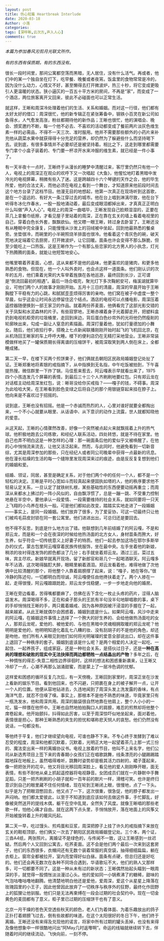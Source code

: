 ```yaml
---
layout: post
title: 伤心短篇 Heartbreak Interlude
date: 2020-03-18
Author: 小落
categories: 
tags: [深呼晰,云次方,声入人心]
comments: true
--- 
```


*本篇为参加春风刃剪月光联文所作。*<br><br>
*有的东西有保质期，有的东西没有。*<br>

很长一段时间里，那间公寓都空荡而黑暗，无人居住，没有什么活气。再或者，他们中的某一个独自坐在灯下，吃早餐、晚餐或者夜宵。饭盒里的食物常常是冷的，因为没什么动力，心情又不好，甚至懒得去打开微波炉，热三十秒，将它变成更吸引人更温暖的状态。狭小逼仄的一百五十平方米的房间，不再是“家”，而变成了一个酒店，两位旅客离开又回来，彼此不必碰面也可以正常生活。<br>



就这样，王晰和周深冷处理着他们的生活、关系和婚姻。而对这一行径，他们都有太好太好的借口：周深很忙，他的新专辑正在紧张筹备中，钢铁小百灵在新公司如鱼得水，人气愈发高涨，粉丝都期待他的新作品；王晰也很忙，他的演唱会、晚会、颁奖邀约不断，每一个他不必去、不喜欢的活动都变成了餐前两片淡灰色维生素一样的必需品，不得不一天三次、准时服用。他并不需要那些额外的小药片来补充他从蔬菜水果中就获得得十分充足的营养，却仍然为了躲避些什么而坚持喝下去。说到底，有很多事情并不必要却还是被坚持着。相比之下，这走到哪里都需要专门拿个小盒子装着的、专门要一杯凉开水来冲服的维生素，就已经是一件小事了。<br>



有一天半夜十一点时，王晰终于从漫长的睡梦中清醒过来，客厅里仍然只有他一个人，电视上的周深正在观众的欢呼下又一次唱起《大鱼》，他惺忪地盯着黑暗中发冷光的电视屏幕，稍微有些入了迷。这是跨越四十六个琴键的天作之合，他的毕生所爱，他的合法丈夫，而他必须在电视上看到一个舞台，才知道原来他前段时间去这个地方台录了这档节目。他漫无目的地想起，他第一次真正在现场听到这首歌，是在一个遥远的、有好大一条江穿过去的城市。他在台上唱到淋漓尽致，他在台下听得冬冰化作春水，一股一股地涌动着，最后变成眼泪都掉出来，才真真正正明白什么叫做“声入人心”。电视上的周深一曲唱毕，王晰发现自己脸颊湿湿的，正要在茶几上拿餐巾纸擦，才看见屋子里站着的周深，正在靠在玄关的墙上看着电视里的自己，穿着白色长外套，飘飘欲仙。他又瞟一眼王晰，转过身去卧室了。王晰还没有从睡眠中完全康复，只能慢慢从沙发上的羽绒被中坐起，回到他最熟悉的餐桌旁。坐垫很冷，而碗里的小半碗照烧羊排面也很冷。他看着这个青灰色的碗，破天荒地决定端着它去厨房，打开微波炉，让它回暖。面条也许会变得不那么酥脆，但至少能吃上一口热饭。这是王晰作为一个有那么些恋家的北方男人的小执念，灯光下热腾腾的面条，就能让他短暂地安心。<br>




他嘴里嚼着荞麦面，心想，这从来都不是他的品味，他更喜欢的是猪肉，和更多他熟悉的食物。但现在，他一个人叫外卖时，也会点这样一道面条。他们刚认识的次年的五月，他们乘着光荣的大车举着旌旗在各地巡游，最终回到长沙，正可谓是“倒流回最初的相遇”。最后一场合唱完，聚光灯下多次鞠躬安可，梅溪湖就算毕业，可他们两个人的故事才刚刚开始。五月十三日的清晨，周深的早晨开始于王晰胸膛下平稳有力的心跳，和腻腻歪歪烦得厉害的亲吻。他们窝在被子中虚度一整个早晨，似乎这会让时间永远停留住这个结点。酒店的电视可以点播电影，周深压着遥控器随便换到一部王家卫的作品。就着两份荞麦面，他俩看完了这部光影交错的关于凤梨和水泥森林的片子。有些寂寥地，王晰赤裸着身子光着脚走开，把塑料盒扔到电视机柜旁的垃圾桶里，走回到床边，背后蛋白色纱帘外的光将他仍然瘦削的轮廓映出来，勾成一副让人窒息的素描画。周深打量着他，犹如打量德加的小舞女。随后，他们收拾行李，搭晚上七点新闻联播刚刚开始时起飞的飞机回北京，在从机场回王晰家的车上呼呼大睡。楼下的便利店仍在无精打采地营业。王晰非常装模做样地买了一罐保质期长得离谱的压缩饼干，被周深取笑到两人倒在床上，全都睡成猪。<br>



第二天一早，在楼下买两个煎饼果子，他们俩就去朝阳区民政局婚姻登记处扯了证。王晰郑重地将素银的戒指摘下，从中指换到无名指，中午吃饭被拍到，下午喜提热搜。微信群里一下炸了锅，马佳惹来惹去，阿云嘎表示早就看出来了，1975四个小孩连发几个屏幕的表情，到最后三十三个人齐刷刷地要红包。只有郑云龙在对话框主动给周深发红包，说：晰哥没给你买戒指？——嘎子的钱，不碍事。周深为此哈哈大笑，在王晰看到脸色变绿之后将自己的那个用银链穿起来挂在脖子上。他向来是不喜欢过于招摇的。<br>



说到底，王晰也没有招摇。他是一个赤诚而热烈的人，心里对谁好就要全都掏出来，一个不小心就要从眼里、从话语中、从下意识的动作上流露，世人就都知晓他的爱意。<br>



从这天起，王晰的心情骤然改善，好像一个突然被点起火来就飘摇着上升的热气球。他积极地跑去公司练歌，和经纪人联系活动，四处转悠，就是不待在家里。他自己也弄不明白这是一种怎样的心理：那一碗面条后他的爱似乎又被唤醒了，在他的心中悄悄流来流去，让他又活泛起来。然而，与此同时，他避免看到一切新音综，尤其是周深参加的那些，只在经纪人或者同公司晚辈中获得一点最新的讯息。他在漫长枯燥的生活的每一个缝隙里发现周深来过的痕迹，由是反反复复想到他们的婚姻和爱。<br>



结婚、领证，同居，甚至是确定关系，对于他们两个中的任何一个人，都不是一个轻松的决定。王晰是平时心宽如斗而较真起来便固执如塔的人，他的秩序要求他不轻易认定关系，一旦认定了就铁树扎根，某些基础性的东西便要动摇再重立；而周深从来都水上拂过的一阵小风似的，自由飘浮惯了，总是一蹦一跳、不受重力控制地悬在半空中，要他承认一段爱情、一段需要维持的社会关系，就如同要将一只天上飞翔的小鸟养在枝头一般。可是他们都如此改变，踏踏实实地走进了一段婚姻——事实上，是同一段婚姻。他们放弃了很多，为了爱妥协，可这一切最终只让他们被鸡毛蒜皮封锁在同一套公寓里。他们进进出出，可总归还是要回去。<br>



他不得不反思，到底是什么地方出了错。他联想到几年前结婚了的阿云嘎，不是和郑云龙，而是和一个会在夜深的时候给他热汤面的北方女人，身材苗条而胯大，好生养，似乎符合一切传统意义上好妻子的特质。他们一起去参加这场在鄂尔多斯举办的仪式，蒙古包里阿云嘎穿着民族传统服饰，坐在最中央。左手坐着他的新娘，稍浓的妆衬得连发饰的颜色都淡了几分；右手就坐着郑云龙。酒过三巡，菜过五味，宾主尽欢。新娘早就离开现场，留了新郎官和哥几个一起喝酒聊天。阿云嘎多年不沾酒，这次喝得酩酊大醉，眼睛里躺着酒泪。郑云龙看着他，难得地做了次他俩中比较清醒的那个，将他整个人靠着肩膀撑了起来，说：“嘎子，她在等你。”很冷静的陈述句，一切都明白而坦诚，阿云嘎便任由他搀扶着走了。两个人掺在一起，走得很慢，阿云嘎踉踉跄跄，郑云龙步伐稳健，一步一步地走向他的婚房。<br>



王晰在旁边看着，苦得嘴都要麻了，仿佛在舌下含化一枚止头疼的药片，涩得人脑袋发木。周深喝得不多，正在和桌子那头的王凯有半句没半句地聊唱歌的事，桌下的手却悄悄找王晰的手，两只戴着婚戒、因为各种原因被汗浸湿的手握在了一起，越来越紧。从此王晰就偶尔会困惑着，婚姻到底是什么。如果阿云嘎，风沙中走来的阿云嘎，在婚姻这件事情上选择了一个胯大的好生养的、会给他做热汤面吃的女人，那郑云龙呢，爱他的、被他爱的、与他在黑暗中灵魂相拥取暖的郑云龙呢？他明明是爱他的，他明明知道化着乱七八糟的妆、没有刮胡子的不是他的角色，却还是吻他，他们所有人亲眼见到他们如何将光明璀璨的爱意全部说出口，却在这件事上退回了一种秩序的套子。婚姻到底该是什么呢？是两个相爱的人决定一起吃、一起住、一起养孩子，组成家庭，还是一种社会关系，是搭伙过日子，还是**一种在高尚的理想和破败的现实中无法抉择而两边都牺牲一点结晶出的产物**？多年之后，在一种惆怅的得志-失意二相性边界徘徊时，这样的想法和困惑重新袭来，让王晰又冷却了一点，心潮不再那么汹涌甜蜜，而是蒙上了一层冷色调的忧郁。<br>



这样爱和困惑的循环反复几次后，有一天傍晚，王晰回到家里时，周深正坐在沙发上看新的娱乐节目。看到他回来，也不闪避，只把裹在身上的被子解开一点，让开一个人的位置。他便从容地钻进去，久违地闻到了周深头发上洗发露的香味，有点海洋气息，就忍不住嗅了嗅。事实上，那根本不是他不熟悉的味道，毕竟家里只有一瓶洗发水，他和周深共用。周深的脑袋很自然地靠在他肩上，整个人小小的一坨，猫一样偎在他怀中。王晰也自然地拍拍胸口人的肩膀，难忍的煎熬却将他整个席卷起来。他开始颤抖，抖得如此厉害，以至于周深惊吓似地坐起来，面对着他，表情很是担心，那种王晰熟悉的夹生的担忧和堪称悲天悯人的哀愁。他们仍然没有说话，一句都没有。<br>



等他终于平复，他们才继续望向电视，可谁也静不下来。不专心终于发酵到了难以忍受的程度，周深和他都沉默着，沉默着，光明正大地一起望着茶几上那一式三份的、魔法变出来一样的离婚协议书。电视上放着的节目，他叫不上来名字，他们公司从新选秀项目上签下来的青春期小女孩们正在唱歌跳舞，线条漂亮的小腿踢踢踏踏地踩在地板上，虽然唱得难听，跳舞时姿势却是极其活力四射的，裙子蓬起来，像一把把张开的花伞。他又将目光移回周深脸上，看见他的爱人刚刚睁开眼，面无表情，有些不耐地从桌上抓起遥控器将电视静音。女团成员们就在一片静默中手舞足蹈，只差一把齐刷刷的小胡子就和一百年前的默片一样，滑稽可笑。也许是终归意识到自己的眼里藏不住任何情绪，现在轮到王晰闭上眼，很慢地，点了一下头。似乎是为了把眼泪憋回去，他又点了一下，这次很重，很急促，他的脖子都发出一声闷响。他们都太爱彼此，以至于不知道到底应该如何去做这件事，手忙脚乱，好像被突然送开的提线木偶，躯干在空中乱晃，全然失了风度。就像王晰唱的那些老歌一样，怕他心痛才自由。就在这两下点头里，手悄悄放开，落在地面上的风筝又开始被旋转着上升的暖风托起。<br>



第二天一早，吃过馒头、煎鸡蛋和豆浆，周深把脖子上挂了许久的戒指摘下来放在玄关的鞋柜顶部，他们俩又一次去了朝阳区民政局婚姻登记处。三个本，两个证，三沓A4纸，两张照片。离婚证不是绿色的，与传闻不一致，这让王晰感到一丝迟疑。然后两个人又回到公寓去，吃荞麦面。这不会是他们两个最后一次来到这套房子，他们的东西很多，衣帽间还有无数个装着常服的真空袋，抽得细细扁扁，躺在衣柜上。窗帘全都被拉开，室内亮堂得好似白昼。面条有点硬，但总归还是好吃的。他们还会再无数次在各种不同场合遇到，华语歌坛不大，他们的熟人又那样多，可一切都要不同了。这是一种从未有过的新状态；王晰偶然抬起头瞄到一眼周深的手，就觉得一股惆怅淡淡漫过心头。他的爱如同一小锅煮沸了的糖稀，甜味的气泡咕噜咕噜地翻腾。他清楚地明白他还是爱他，爱周深，爱这个从星星上降落在玫瑰园里的小王子，因此他曾因此放弃了一切秩序与秩序外的狂野，最终化作田野上的狐狸让他驯服。他们只是无法再束缚在一段会过期的社会契约中。现在一切金黄色的麦田都有了意义，柜子里已过期的压缩饼干也有了意义。<br>



北京一月干燥的苍色天空透些秋天的颜色，老人们为着体面、为着乐趣放出的鸽子正扑打着翅膀飞过去，倒有些故都的味道。在这个太阳很好的冬日下午，他们终于离婚。王晰还没有来得及兑现他的诺言，将家中所有过期的罐头丢掉，也没有来得及像他想象中一样很酷地问出“阿May几时返嚟啊”。命运的线轴就继续转下去，伴随着时间的继续流动，飞快向前，一刻不停。<br>

